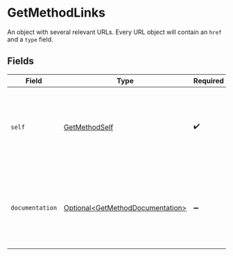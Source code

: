 # GetMethodLinks

An object with several relevant URLs. Every URL object will contain an `href` and a `type` field.


## Fields

| Field                                                                                      | Type                                                                                       | Required                                                                                   | Description                                                                                |
| ------------------------------------------------------------------------------------------ | ------------------------------------------------------------------------------------------ | ------------------------------------------------------------------------------------------ | ------------------------------------------------------------------------------------------ |
| `self`                                                                                     | [GetMethodSelf](../../models/operations/GetMethodSelf.md)                                  | :heavy_check_mark:                                                                         | In v2 endpoints, URLs are commonly represented as objects with an `href` and `type` field. |
| `documentation`                                                                            | [Optional\<GetMethodDocumentation>](../../models/operations/GetMethodDocumentation.md)     | :heavy_minus_sign:                                                                         | In v2 endpoints, URLs are commonly represented as objects with an `href` and `type` field. |
